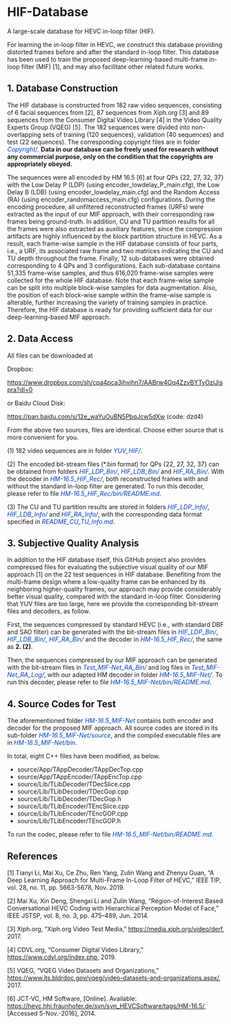 # HIF-Database

A large-scale database for HEVC in-loop filter (HIF).

For learning the in-loop filter in HEVC, we construct this database providing distorted frames before and after the standard in-loop filter. This database has been used to train the proposed deep-learning-based multi-frame in-loop filter (MIF) [1], and may also facilitate other related future works. 

## 1. Database Construction

The HIF database is constructed from 182 raw video sequences, consisting of 6 facial sequences from [2], 87 sequences from Xiph.org [3] and 89 sequences from the Consumer Digital Video Library [4] in the Video Quality Experts Group (VQEG) [5]. The 182 sequences were divided into non-overlapping sets of training (120 sequences), validation (40 sequences) and test (22 sequences). The corresponding copyright files are in folder <font color="#0040c0">*Copyright/*</font>. **Data in our database can be freely used for research without any commercial purpose, only on the condition that the copyrights are appropriately obeyed.**

The sequences were all encoded by HM 16.5 [6] at four QPs {22, 27, 32, 37} with the Low Delay P (LDP) (using encoder\_lowdelay\_P\_main.cfg), the Low Delay B (LDB) (using encoder\_lowdelay\_main.cfg) and the Random Access (RA) (using encoder\_randomaccess\_main.cfg) configurations. During the encoding procedure, all unfiltered reconstructed frames (URFs) were extracted as the input of our MIF approach, with their corresponding raw frames being ground-truth. In addition, CU and TU partition results for all the frames were also extracted as auxiliary features, since the compression artifacts are highly influenced by the block partition structure in HEVC. As a result, each frame-wise sample in the HIF database consists of four parts, i.e., a URF, its associated raw frame and two matrices indicating the CU and TU depth throughout the frame. Finally, 12 sub-databases were obtained corresponding to 4 QPs and 3 configurations. Each sub-database contains 51,335 frame-wise samples, and thus 616,020 frame-wise samples were collected for the whole HIF database. Note that each frame-wise sample can be split into multiple block-wise samples for data augmentation. Also, the position of each block-wise sample within the frame-wise sample is alterable, further increasing the variety of training samples in practice. Therefore, the HIF database is ready for providing sufficient data for our deep-learning-based MIF approach.

## 2. Data Access

All files can be downloaded at

Dropbox:

https://www.dropbox.com/sh/cpa4pca3jhvjhn7/AABrw4Oq4ZzvBYTyOziJispra?dl=0

or Baidu Cloud Disk:

https://pan.baidu.com/s/12e_waYuOuBN5PbqJcw5dXw (code: dzd4)

From the above two sources, files are identical. Choose either source that is more convenient for you.

(1) 182 video sequences are in folder <font color="#0040c0">*YUV_HIF/*</font>.

(2) The encoded bit-stream files (\*.bin format) for QPs {22, 27, 32, 37} can be obtained from folders <font color="#0040c0">*HIF_LDP_Bin/*</font>, <font color="#0040c0">*HIF_LDB_Bin/*</font> and <font color="#0040c0">*HIF_RA_Bin/*</font>. With the decoder in <font color="#0040c0">*HM-16.5_HIF_Rec/*</font>, both reconstructed frames with and without the standard in-loop filter are generated. To run this decoder, please refer to file <font color="#0040c0">*HM-16.5_HIF_Rec/bin/README.md*</font>.

(3) The CU and TU partition results are stored in folders <font color="#0040c0">*HIF_LDP_Info/*</font>, <font color="#0040c0">*HIF_LDB_Info/*</font> and <font color="#0040c0">*HIF_RA_Info/*</font>, with the corresponding data format specified in <font color="#0040c0">*README_CU_TU_Info.md*</font>.

## 3. Subjective Quality Analysis

In addition to the HIF database itself, this GitHub project also provides compressed files for evaluating the subjective visual quality of our MIF approach [1] on the 22 test sequences in HIF database. Benefiting from the multi-frame design where a low-quality frame can be enhanced by its neighboring higher-quality frames, our approach may provide considerably better visual quality, compared with the standard in-loop filter. Considering that YUV files are too large, here we provide the corresponding bit-stream files and decoders, as follow.

First, the sequences compressed by standard HEVC (i.e., with standard DBF and SAO filter) can be generated with the bit-stream files in <font color="#0040c0">*HIF_LDP_Bin/*</font>, <font color="#0040c0">*HIF_LDB_Bin/*</font>, <font color="#0040c0">*HIF_RA_Bin/*</font> and the decoder in <font color="#0040c0">*HM-16.5_HIF_Rec/*</font>, the same as **2. (2)**.

Then, the sequences compressed by our MIF approach can be generated with the bit-stream files in <font color="#0040c0">*Test_MIF-Net_RA_Bin/*</font> and log files in <font color="#0040c0">*Test_MIF-Net_RA_Log/*</font>, with our adapted HM decoder in folder <font color="#0040c0">*HM-16.5_MIF-Net/*</font>. To run this decoder, please refer to file <font color="#0040c0">*HM-16.5_MIF-Net/bin/README.md*</font>.

## 4. Source Codes for Test

The aforementioned folder <font color="#0040c0">*HM-16.5_MIF-Net*</font> contains both encoder and decoder for the proposed MIF approach. All source codes are stored in its sub-folder <font color="#0040c0">*HM-16.5_MIF-Net/source*</font>, and the compiled executable files are in <font color="#0040c0">*HM-16.5_MIF-Net/bin*</font>. 

In total, eight C++ files have been modified, as below.

 - source/App/TAppDecoder/TAppDecTop.cpp
 - source/App/TAppEncoder/TAppEncTop.cpp
 - source/Lib/TLibDecoder/TDecSlice.cpp
 - source/Lib/TLibDecoder/TDecGop.cpp
 - source/Lib/TLibDecoder/TDecGop.h
 - source/Lib/TLibEncoder/TEncSlice.cpp
 - source/Lib/TLibEncoder/TEncGOP.cpp
 - source/Lib/TLibEncoder/TEncGOP.h

To run the codec, please refer to file <font color="#0040c0">*HM-16.5_MIF-Net/bin/README.md*</font>.

## References

[1] Tianyi Li, Mai Xu, Ce Zhu, Ren Yang, Zulin Wang and Zhenyu Guan, “A Deep Learning Approach for Multi-Frame In-Loop Filter of HEVC,” IEEE TIP, vol. 28, no. 11, pp. 5663-5678, Nov. 2019.

[2] Mai Xu, Xin Deng, Shengxi Li and Zulin Wang, “Region-of-Interest Based Conversational HEVC Coding with Hierarchical Perception Model of Face,” IEEE JSTSP, vol. 8, no. 3, pp. 475–489, Jun. 2014.

[3] Xiph.org, “Xiph.org Video Test Media,” https://media.xiph.org/video/derf, 2017.

[4] CDVL.org, “Consumer Digital Video Library,” https://www.cdvl.org/index.php, 2019.

[5] VQEG, “VQEG Video Datasets and Organizations,” https://www.its.bldrdoc.gov/vqeg/video-datasets-and-organizations.aspx/, 2017.

[6] JCT-VC, HM Software, [Online]. Available: https://hevc.hhi.fraunhofer.de/svn/svn_HEVCSoftware/tags/HM-16.5/, [Accessed 5-Nov.-2016], 2014.
